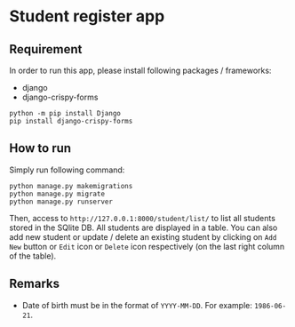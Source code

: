 # Student register app

## Requirement

In order to run this app, please install following packages / frameworks:

- django
- django-crispy-forms

```
python -m pip install Django
pip install django-crispy-forms
```

## How to run

Simply run following command:

```
python manage.py makemigrations
python manage.py migrate
python manage.py runserver
```

Then, access to `http://127.0.0.1:8000/student/list/` to list all students stored in the SQlite DB. All students are displayed in a table. You can also add new student or update / delete an existing student by clicking on `Add New` button or `Edit` icon or `Delete` icon respectively (on the last right column of the table).

## Remarks

- Date of birth must be in the format of `YYYY-MM-DD`. For example: `1986-06-21`.